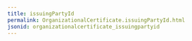 ```yaml
---
title: issuingPartyId
permalink: OrganizationalCertificate.issuingPartyId.html
jsonid: organizationalcertificate_issuingpartyid
---
```

